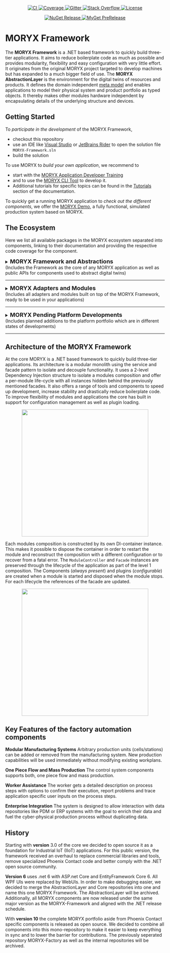 
<p align="center">
    <a href="https://github.com/PHOENIXCONTACT/MORYX-Framework/workflows">
        <img src="https://github.com/PHOENIXCONTACT/MORYX-Framework/workflows/CI/badge.svg" alt="CI">
    </a>
    <a href="https://codecov.io/gh/PHOENIXCONTACT/MORYX-Framework/coverage.svg?branch=dev">
        <img alt="Coverage" src="https://codecov.io/gh/PHOENIXCONTACT/MORYX-Framework/coverage.svg?branch=dev" />
    </a>
    <a href="https://gitter.im/PHOENIXCONTACT/MORYX?utm_source=badge&utm_medium=badge&utm_campaign=pr-badge">
        <img src="https://img.shields.io/gitter/room/Phoenixcontact/MORYX?logo=gitter" alt="Gitter">
    </a>
    <a href="https://stackoverflow.com/questions/tagged/moryx">
        <img src="https://img.shields.io/badge/stackoverflow-moryx-orange?logo=stackoverflow&style=flat" alt="Stack Overflow">
    </a>
    <a href="https://github.com/PHOENIXCONTACT/MORYX-Framework/blob/dev/LICENSE">
        <img src="https://img.shields.io/github/license/PHOENIXCONTACT/MORYX-Framework" alt="License">
    </a>
</p>

<p align="center">
    <a href="https://www.nuget.org/packages/Moryx/">
        <img alt="NuGet Release" src="https://img.shields.io/nuget/v/Moryx?color=0098A1&logo=nuget" alt="Nuget Version">
    </a>
    <a href="https://www.myget.org/feed/moryx-oss-ci/package/nuget/Moryx">
        <img alt="MyGet PreRelease" src="https://img.shields.io/myget/moryx-oss-ci/vpre/Moryx?logo=nuget&label=myget&color=0098A1&link=https%3A%2F%2Fwww.myget.org%2FF%2Fmoryx-oss-ci%2Fapi%2Fv3%2Findex.json" alt="Myget Pre-Release Version">
    </a>
</p>

# MORYX Framework

The **MORYX Framework** is a .NET based framework to quickly build three-tier applications. It aims to reduce boilerplate code as much as possible and provides modularity, flexibility and easy configuration with very little effort.
It originates from the original MORYX project targeted to develop machines but has expanded to a much bigger field of use. 
The **MORYX AbstractionLayer** is the environment for the digital twins of resources and products. 
It defines the domain independent [meta model](/docs/articles/abstractions/index.md) and enables applications to model their physical system and product portfolio as typed objects. It thereby makes other modules hardware independent by encapsulating details of the underlying structure and devices.

## Getting Started

To _participate in the development_ of the MORYX Framework, 
- checkout this repository 
- use an IDE like [Visual Studio](https://visualstudio.microsoft.com/) or [JetBrains Rider](https://www.jetbrains.com/rider/) to open the solution file `MORYX-Framework.sln`
- build the solution

To use MORYX to _build your own application_, we recommend to 
- start with the [MORYX Application Developer Training](https://github.com/PHOENIXCONTACT/MORYX-Application-Developer-Training) 
- and to use the [MORYX CLI Tool](https://github.com/PHOENIXCONTACT/MORYX-CLI) to develop it.
- Additional tutorials for specific topics can be found in the [Tutorials](./docs/articles/tutorials/index.md) section of the documentation.

To quickly get a running MORYX application to _check out the different components_, we offer the [MORYX Demo](https://github.com/PHOENIXCONTACT/MORYX-Demo), a fully functional, simulated production system based on MORYX.

## The Ecosystem
Here we list all available packages in the MORYX ecosystem separated into components, linking to their documentation and providing the respective code coverage for the component.

<details>
<summary><font size="4"><strong>MORYX Framework and Abstractions</strong></font><br>(Includes the Framework as the core of any MORYX application as well as public APIs for components used to abstract digital twins)
</summary>


|Component|Packages|Coverage|
|:--------|:------:|:------:|
|[MORYX](./docs/articles/framework/index.md)|[Moryx](./src/Moryx)<br>[Moryx.Asp.Extensions](./src/Moryx.Asp.Extensions)|to be done|
|[MORYX - Abstractions](./docs/articles/abstractions/index.md)|[Moryx.AbstractionLayer](./src/Moryx.AbstractionLayer)<br>[Moryx.ControlSystem](./src/Moryx.ControlSystem)<br>[Moryx.Factory](./src/Moryx.Factory)<br>[Moryx.Users](./src/Moryx.Users)|to be done|
|[MORYX - Container](./docs/articles/container/index.md)|[Moryx.Container](./src/Moryx.Container)|to be done|
|[MORYX - Runtime](./docs/articles/runtime/index.md)|[Moryx.Runtime](./src/Moryx.Runtime)<br>[Moryx.Runtime.DbUpdate](./src/Moryx.Runtime.DbUpdate)<br>[Moryx.Runtime.Endpoints](./src/Moryx.Runtime.Endpoints)<br>[Moryx.Runtime.Kernel](./src/Moryx.Runtime.Kernel)<br>[Moryx.Runtime.Kestrel](./src/Moryx.Runtime.Kestrel)<br>[Moryx.Runtime.Maintenance](./src/Moryx.Runtime.Maintenance)<br>[Moryx.Runtime.SmokeTest](./src/Moryx.Runtime.SmokeTest)<br>[Moryx.Runtime.Wcf](./src/Moryx.Runtime.Wcf)<br>[Moryx.Runtime.WinService](./src/Moryx.Runtime.WinService)|to be done|
|[MORYX - Model](./docs/articles/model/index.md)|[Moryx.Model](./src/Moryx.Model)<br>[Moryx.Model.InMemory](./src/Moryx.Model.InMemory)<br>[Moryx.Model.PostgreSQL](./src/Moryx.Model.PostgreSQL)<br>[Moryx.Model.Sqlite](./src/Moryx.Model.Sqlite)|to be done|
|[MORYX - Communication](./docs/articles/communication/index.md)|[Moryx.Communication.Serial](./src/Moryx.Communication.Serial)|to be done|
|[MORYX - Tools](./docs/articles/tools/index.md)|[Moryx.Tools](./src/Moryx.Tools)<br>[Moryx.Tools.Wcf](./src/Moryx.Tools.Wcf)[Moryx.TestTools.NUnit](./src/Moryx.TestTools.NUnit)<br>[Moryx.TestTools.SystemTest](./src/Moryx.TestTools.SystemTest)<br>[Moryx.TestTools.Test.Model](./src/Moryx.TestTools.Test.Model)<br>[Moryx.TestTools.UnitTest](./src/Moryx.TestTools.UnitTest)<br>[Moryx.ControlSystem.TestTools](./src/Moryx.ControlSystem.TestTools)<br>[Moryx.ControlSystem.TestTools.Assemble](./src/Moryx.ControlSystem.Assemble)<br>[Moryx.TestTools.IntegrationTest](./src/Moryx.TestTools.IntegrationTest)|to be done|
|[MORYX - Command Center](./docs/articles/command-center/index.md)|[Moryx.CommandCenter.Web](./src/Moryx.CommandCenter.Web)|to be done|
|Samples|[Moryx.Benchmarking](./src/Moryx.Benchmarking)<br>[Moryx.Orders.Samples](./src/Moryx.Orders.Samples)<br>[Moryx.ProcessData.Samples](./src/Moryx.ProcessData.Samples)<br>[Moryx.Products.Samples](./src/Moryx.Products.Samples)<br>[Moryx.Simulation.Examples](./src/Moryx.Simulation.Examples)<br>[TestModule](./src/TestModule)<br>[Moryx.TestModule.Kestrel](./src/Moryx.TestModule.Kestrel)<br>|-|

</details>

---

<details>
<summary><font size="4"><strong>MORYX Adapters and Modules</strong></font><br>(Includes all adapters and modules built on top of the MORYX Framework, ready to be used in your applications)
</summary>

|Component|Packages|Coverage|
|:--------|:------:|:------:|
|[Adapter - Influx DB](./docs/articles/adapter-influx-db/index.md)|[Moryx.ProcessData.InfluxDbListener](./src/Moryx.ProcessData.InfluxDbListener)|to be done|
|[Adapter - Spreadsheet](./docs/articles/adapter-spreadsheet/index.md)|[Moryx.ProcessData.SpreadsheetsListener](./src/Moryx.ProcessData.SpreadsheetsListener)|to be done|
|[Module - Products](./docs/articles/module-products/index.md)|[Moryx.Products.Model](./src/Moryx.Products.Model)<br>[Moryx.Products.Management](./src/Moryx.Products.Management)<br>[Moryx.Products.Web](./src/Moryx.Products.Web)<br>[Moryx.AbstractionLayer.Products.Endpoints](./src/Moryx.AbstractionLayer.Products.Endpoints)|to be done|
|[Module - Resources](./docs/articles/module-resources/index.md)|[Moryx.Resources.Management](./src/Moryx.Resources.Management)<br>[Moryx.AbstractionLayer.Resources.Endpoints](./src/Moryx.AbstractionLayer.Resources.Endpoints)|to be done|
|[Module - Analytics](./docs/articles/module-analytics/index.md)|[Moryx.Analytics.Server](./src/Moryx.Analytics.Server)<br>[Moryx.Analytics.Web](./src/Moryx.Analytics.Web)|to be done|
|[Module - Media](./docs/articles/module-media/index.md)|[Moryx.Media](./src/Moryx.Media)<br>[Moryx.Media.Server](./src/Moryx.Media.Server)<br>[Moryx.Media.Endpoints](./src/Moryx.Media.Endpoints)<br>[Moryx.Media.Web](./src/Moryx.Media.Web)|to be done|
|[Module - Notifications](./docs/articles/module-notifications/index.md)|[Moryx.Notifications](./src/Moryx.Notifications)<br>[Moryx.Notifications.Publisher](./src/Moryx.Notifications.Publisher)<br>[Moryx.Notifications.Endpoints](./src/Moryx.Notifications.Endpoints)<br>[Moryx.Notifications.Web](./src/Moryx.Notifications.Web)|to be done|
|[Module - Orders](./docs/articles/module-orders/index.md)|[Moryx.Orders](./src/Moryx.Orders)<br>[Moryx.Orders.Management](./src/Moryx.Orders.Management)<br>[Moryx.Orders.Endpoints](./src/Moryx.Orders.Endpoints)<br>[Moryx.Orders.Web](./src/Moryx.Orders.Web)|to be done|
|[Module - Process Data](./docs/articles/module-process-data/index.md)|[Moryx.ProcessData](./src/Moryx.ProcessData)<br>[Moryx.ProcessData.Adapter.NotificationPublisher](./src/Moryx.ProcessData.Adapter.NotificationPublisher)<br>[Moryx.ProcessData.Adapter.OrderManagement](./src/Moryx.ProcessData.Adapter.OrderManagement)<br>[Moryx.ProcessData.Adapter.ProcessEngine](./src/Moryx.ProcessData.Adapter.ProcessEngine)<br>[Moryx.ProcessData.Adapter.ResourceManagement](./src/Moryx.ProcessData.Adapter.ResourceManagement)<br>[Moryx.ProcessData.Endpoints](./src/Moryx.ProcessData.Endpoints)<br>[Moryx.ProcessData.Monitor](./src/Moryx.ProcessData.Monitor)|to be done|
|[Module - Process Engine](./docs/articles/module-process-engine/index.md)|[Moryx.ControlSystem.ProcessEngine](./src/Moryx.ControlSystem.ProcessEngine)<br>[Moryx.ControlSystem.ProcessEngine.Web](./src/Moryx.ControlSystem.ProcessEngine.Web)<br>[Moryx.ControlSystem.Processes.Endpoints](./src/Moryx.ControlSystem.Processes.Endpoints)<br>[Moryx.ControlSystem.Jobs.Endpoints](./src/Moryx.ControlSystem.Jobs.Endpoints)|to be done|
|[Module - Setups](./docs/articles/module-setups/index.md)|[Moryx.ControlSystem.SetupProvider](./src/Moryx.ControlSystem.SetupProvider)|to be done|
|[Module - Simulation](./docs/articles/module-simulation/index.md)|[Moryx.Simulation](./src/Moryx.Simulation)<br>[Moryx.Simulation.Simulator](./src/Moryx.Simulation.Simulator/)<br>[Moryx.Drivers.Simulation](./src/Moryx.Drivers.Simulation)|to be done|
|[Module - Worker Support](./docs/articles/module-worker-support/index.md)|[Moryx.ControlSystem.WorkerSupport](./src/Moryx.ControlSystem.WorkerSupport)<br>[Moryx.ControlSystem.WorkerSupport.Web](./src/Moryx.ControlSystem.WorkerSupport.Web)<br>[Moryx.ControlSystem.VisualInstructions.Endpoints](./src/Moryx.ControlSystem.VisualInstructions.Endpoints)<br>[Moryx.Resources.AssemblyInstruction](./src/Moryx.Resources.AssemblyInstruction)|to be done|
|[Module - Workplans](./docs/articles/module-workplans/index.md)|[Moryx.Workplans](./src/Moryx.Workplans)<br>[Moryx.Workplans.Editing](./src/Moryx.Workplans.Editing)<br>[Moryx.Workplans.Web](./src/Moryx.Workplans.Web)|to be done|
|[MORYX - Access Management](./docs/articles/moryx-access-management/index.md)|[Moryx.Identity](./src/Moryx.Identity)<br>[Moryx.Identity.AccessManagement](./src/Moryx.Identity.AccessManagement)<br>[Moryx.Identity.Web](./src/Moryx.Identity.Web)|to be done|
|[Web - Factory Monitor](./docs/articles/web-factory-monitor/index.md)|[Moryx.FactoryMonitor.Endpoints](./src/Moryx.FactoryMonitor.Endpoints)<br>[Moryx.FactoryMonitor.Web](./src/Moryx.FactoryMonitor.Web)|to be done|
|[Web - Launcher](./docs/articles/web-launcher/index.md)|[Moryx.Launcher](./src/Moryx.Launcher)|to be done|
|[Module - Operators](./docs/articles/module-operators/index.md)|[Moryx.Operators](./src/Moryx.Operators)<br>[Moryx.Operators.Management](./src/Moryx.Operators.Management)<br>[Moryx.Operators.Endpoints](./src/Moryx.Operators.Endpoints)<br>[Moryx.Operators.Web](./src/Moryx.Operators.Web)|to be done|
|[Module - Shifts](./docs/articles/module-shifts/index.md)|[Moryx.Shifts](./src/Moryx.Shifts)<br>[Moryx.Shifts.Management](./src/Moryx.Shifts.Management)<br>[Moryx.Shifts.Endpoints](./src/Moryx.Shifts.Endpoints)<br>[Moryx.Shifts.Web](./src/Moryx.Shifts.Web)|to be done|
|[Module - Material Management](./docs/articles/module-material-management/index.md)|[Moryx.ControlSystem.MaterialManager](./src/Moryx.ControlSystem.MaterialManager)|to be done|
|[Driver - MQTT](./docs/articles/driver-mqtt/index.md)|[Moryx.Drivers.Mqtt](./src/Moryx.Drivers.Mqtt)|to be done|
|[Driver - OPC UA](./docs/articles/driver-opc-ua/index.md)|[Moryx.Drivers.OpcUa](./src/Moryx.Drivers.OpcUa)|to be done|
</details>

---

<details>
<summary><font size="4"><strong>MORYX Pending Platform Developments</strong></font><br>(Includes planned additions to the platform portfolio which are in different states of developments)
</summary>

|Component|Latest Version|Pipeline Status|Coverage|Requirements|
|:--------|:------------:|:-------------:|:------:|:----------:|
|[Module - Maintenance Calender]()|〰️|〰️|〰️|
|[Module - Transport Controller]()|〰️|〰️|〰️|
|[Module - Identifier Provider]()|〰️|〰️|〰️|

</details>

---

## Architecture of the MORYX Framework
At the core MORYX is a .NET based framework to quickly build three-tier applications. Its architecture is a modular monolith using the service and facade pattern to isolate and decouple functionality. It uses a 2-level Dependency Injection structure to isolate a modules composition and offer a per-module life-cycle with all instances hidden behind the previously mentioned facades. It also offers a range of tools and components to speed up development, increase stability and drastically reduce boilerplate code. To improve flexibility of modules and applications the core has built in support for configuration management as well as plugin loading.

<p align="center">
    <img src="docs/images/arch_level1.png" width="400px"/>
</p>

Each modules composition is constructed by its own DI-container instance. This makes it possible to dispose the container in order to restart the module and reconstruct the composition with a different configuration or to recover from a fatal error. The `ModuleController` and `Facade` instances are preserved through the lifecycle of the application as part of the level 1 composition. The  Components (*always present*) and plugins (*configurable*) are created when a module is started and disposed when the module stops. For each lifecycle the references of the facade are updated.

<p align="center">
    <img src="docs/images/arch_level2.png" width="400px"/>
</p>

## Key Features of the factory automation components

**Modular Manufacturing Systems**
Arbitrary production units (cells/stations) can be added or removed from the manufacturing system. New production capabilities will be used immediately without modifying existing workplans.

**One Piece Flow and Mass Production**
The control system components supports both, one piece flow and mass production.

**Worker Assistance**
The worker gets a detailed description on process steps with options to confirm their execution, report problems and trace application specific user inputs on the process steps. 

**Enterprise Integration**
The system is designed to allow interaction with data repositories like PDM or ERP systems with the goal to enrich their data and fuel the cyber-physical production process without duplicating data. 

## History

Starting with **version** 3.0 of the core we decided to open source it as a foundation for Industrial IoT (IIoT) applications. For this public version, the framework received an overhaul to replace commercial libraries and tools, remove specialized Phoenix Contact code and better comply with the .NET open source community.

**Version 6** uses .net 6 with ASP.net Core and EntityFramework Core 6. All WPF UIs were replaced by WebUIs. 
In order to make debugging easier, we decided to merge the AbstractionLayer and Core repositories into one and name this one MORYX Framework. The AbstractionLayer will be archived.
Additionally, all MORYX components are now released under the same major version as the MORYX-Framework and aligned with the .NET release schedule.

With **version 10** the complete MORYX portfolio aside from Phoenix Contact specific components is released as open source. 
We decided to combine all components into this mono-repository to make it easier to keep everything in sync and to lower the barrier for contributions.
The previously seperated repository MORYX-Factory as well as the internal repositories will be archived.